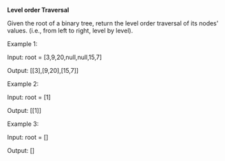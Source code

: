 **Level order Traversal**

Given the root of a binary tree, return the level order traversal of its nodes' values. (i.e., from left to right, level by level).

 

Example 1:


Input: root = [3,9,20,null,null,15,7]

Output: [[3],[9,20],[15,7]]


Example 2:

Input: root = [1]

Output: [[1]]


Example 3:

Input: root = []

Output: []
 
